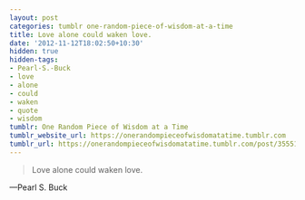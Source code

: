 ```yaml
---
layout: post
categories: tumblr one-random-piece-of-wisdom-at-a-time
title: Love alone could waken love.
date: '2012-11-12T18:02:50+10:30'
hidden: true
hidden-tags:
- Pearl-S.-Buck
- love
- alone
- could
- waken
- quote
- wisdom
tumblr: One Random Piece of Wisdom at a Time
tumblr_website_url: https://onerandompieceofwisdomatatime.tumblr.com
tumblr_url: https://onerandompieceofwisdomatatime.tumblr.com/post/35551912888/love-alone-could-waken-love
---
```

> Love alone could waken love.

—Pearl S. Buck
